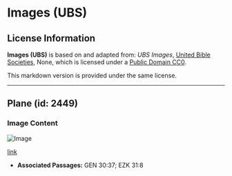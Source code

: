 # Images (UBS)

## License Information

**Images (UBS)** is based on and adapted from: _UBS Images_, [United Bible Societies](https://unitedbiblesocieties.org/), None, which is licensed under a [Public Domain CC0](https://creativecommons.org/public-domain/cc0/).

This markdown version is provided under the same license.



--------------------------------

## Plane (id: 2449)

### Image Content

![Image](https://cdn.aquifer.bible/aquifer-content/resources/Media/WEB-0722_plane.jpg)

[link](https://cdn.aquifer.bible/aquifer-content/resources/Media/WEB-0722_plane.jpg)

* **Associated Passages:** GEN 30:37; EZK 31:8

